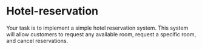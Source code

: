 # Hotel-reservation
Your task is to implement a simple hotel reservation system. This system will allow customers to request any available room, request a specific room, and cancel reservations.
